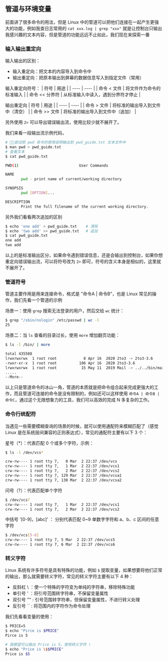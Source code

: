 ## 管道与环境变量

前面讲了很多命令的用法，但是 Linux 中的管道可以把他们连接在一起产生更强大的功能，例如我查日志常用的 `cat xxx.log | grep "xxx"` 就是让控制台只输出我感兴趣的文本内容，但是管道的功能远远不止如此，我们现在来探索一番

### 输入输出重定向
输入输出的区别：
* 输入重定向：把文本的内容导入到命令中
* 输出重定向：把原本输出到屏幕的数据信息写入到指定文件（常用）


输入重定向符号：
|  符号   | 用途  |
|  ----  | ----  |
| 命令 < 文件 | 将文件作为命令的标准输入 |
| 命令 << 分界符 | 从标准输入中读入，遇到分界符才停止 |


输出重定向
|  符号   | 用途  |
|  ----  | ----  |
| 命令 > 文件 | 将标准的输出导入到文件中（清空） |
| 命令 >> 文件 | 将标准的输出导入到文件中（追加） |

另外使用 `2>` 可以导出错误输出流，使用比较少就不展开了。

我们来看一段输出流示例代码，
```bash
# 尝试把 pwd 命令的使用说明输出到 pwd_guide.txt 文本文件中
$ man pwd > pwd_guide.txt
# 查看文本
$ cat pwd_guide.txt

PWD(1)                           User Commands                          PWD(1)

NAME
       pwd - print name of current/working directory

SYNOPSIS
       pwd [OPTION]...

DESCRIPTION
       Print the full filename of the current working directory.
```
另外我们看看两次追加的区别
```bash
$ echo 'one add' > pwd_guide.txt    # 清除
$ echo 'two add' >> pwd_guide.txt   # 追加
$ cat pwd_guide.txt
one add
two add
```
以上的是标准输出区分，如果命令遇到错误信息，还是会输出到控制台，如果你想重定向错误输出流，可以将符号改为 `2>` 即可，符号的含义本身是相似的，这里就不展开了。

### 管道符号
管道主要作用是用来连接命令，格式是 "命令A | 命令B"，也是 Linux 常见的操作，我们先看一个管道的示例

场景一：使用 `grep` 搜索无法登录的用户，然后交给 `wc` 统计：
```bash
$ grep "/sbin/nologin" /etc/passwd | wc -l
25
```
场景二：当 `ls` 查看的目录过长，使用 `more` 增加翻页功能：
```bash
$ ls -l /bin/ | more

total 435508
lrwxrwxrwx  1 root root            8 Apr 16  2020 2to3 -> 2to3-3.6
-rwxr-xr-x  1 root root          106 Apr 16  2020 2to3-3.6
lrwxrwxrwx  1 root root           15 May 11  2019 Mail -> ../../bin/mailx
.....
--More--
```

以上只是管道命令的冰山一角，管道的本质就是把命令组合起来完成更强大的工作，而且管道可连接的命令是没有限制的，例如还可以这样使用 `命令A | 命令B | 命令C`，通过这个无限想象力的工具，我们可以高效的完成 N 多复杂的工作。

### 命令行统配符
当遇见一些需要模糊查询的场景的时候，就可以使用通配符来模糊匹配了（感觉 Linux 是在系统层间兼容的正则表达式），常见的通配符主要有以下 3 个：

星号（*）：代表匹配 0 个或多个字符，示例：
```bash
$ ls -l /dev/vcs*

crw-rw---- 1 root tty 7,   0 Mar  2 22:37 /dev/vcs
crw-rw---- 1 root tty 7,   1 Mar  2 22:37 /dev/vcs1
crw-rw---- 1 root tty 7,   2 Mar  2 22:37 /dev/vcs2
crw-rw---- 1 root tty 7, 129 Mar  2 22:37 /dev/vcsa1
crw-rw---- 1 root tty 7, 130 Mar  2 22:37 /dev/vcsa2
```

问号（?）：代表匹配单个字符
```bash
$ /dev/vcs?
crw-rw---- 1 root tty 7,   1 Mar  2 22:37 /dev/vcs1
crw-rw---- 1 root tty 7,   2 Mar  2 22:37 /dev/vcs2
```
中括号 '[0-9]，[abc]' ： 分别代表匹配 0~9 单数字字符和 a、b、c 区间的任意字符
```bash
$ /dev/vcs[5-6]
crw-rw---- 1 root tty 7, 5 Mar  2 22:37 /dev/vcs5
crw-rw---- 1 root tty 7, 6 Mar  2 22:37 /dev/vcs6
```

### 转义字符
Linux 系统有许多符号是具有特殊的功能，例如 `$` 提取变量，如果想要将他们正常的输出，那么就需要转义字符，常见的转义字符主要有以下 4 种：
* 反斜杠 \ ：使一个特殊的字符变为单纯的字符串，移除特殊功能
* 单引号 ' ：将引号范围转字符串，不保留变量属性
* 双引号 "" : 引号范围转字符串，但保留变量属性，不进行转义处理
* 反引号 `` : 将范围内的字符作为命令处理

我们先看看变量的使用：
```bash
$ PRICE=5
$ echo "Pirce is $PRICE"
Pirce is 5

# 我期望可以输出 Price is 5，使用转义字符 \
$ echo "Price is \$$PRICE"
Price is $5
```
